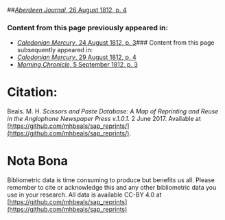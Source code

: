 ##[*Aberdeen Journal*, 26 August 1812, p. 4](https://mhbeals.github.io/sap_html/Aberdeen-Journal/Aberdeen-Journal-26-August-1812-p-4)

### Content from this page previously appeared in:
+ [*Caledonian Mercury*, 24 August 1812, p. 3](https://mhbeals.github.io/sap_html/Caledonian-Mercury/Caledonian-Mercury-24-August-1812-p-3)### Content from this page subsequently appeared in:
+ [*Caledonian Mercury*, 29 August 1812, p. 4](https://mhbeals.github.io/sap_html/Caledonian-Mercury/Caledonian-Mercury-29-August-1812-p-4)
+ [*Morning Chronicle*, 5 September 1812, p. 3](https://mhbeals.github.io/sap_html/Morning-Chronicle/Morning-Chronicle-5-September-1812-p-3)
                    
# Citation: 

Beals. M. H. *Scissors and Paste Database: A Map of Reprinting and Reuse in the Anglophone Newspaper Press v.1.0.1.* 2 June 2017. Available at [https://github.com/mhbeals/sap_reprints/](https://github.com/mhbeals/sap_reprints/). 
                    
# Nota Bona

Bibliometric data is time consuming to produce but benefits us all. Please remember to cite or acknowledge this and any other bibliometric data you use in your research. All data is available CC-BY 4.0 at [https://github.com/mhbeals/sap_reprints](https://github.com/mhbeals/sap_reprints)